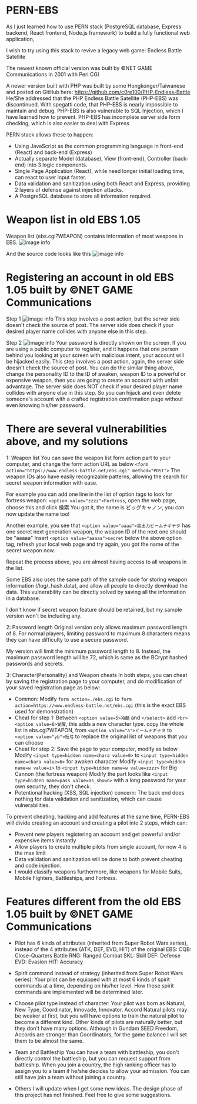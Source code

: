 # PERN-EBS
As I just learned how to use PERN stack (PostgreSQL database, Express backend, React frontend, Node.js framework) to build a fully functional web application,

I wish to try using this stack to revive a legacy web game: Endless Battle Satellite

The newest known official version was built by ©NET GAME Communications in 2001 with Perl CGI

A newer version built with PHP was built by some Hongkonger/Taiwanese and posted on GitHub here: https://github.com/c0re100/PHP-Endless-Battle
He/She addressed that the PHP Endless Battle Satellite (PHP-EBS) was discontinued.
With spegatti code, that PHP-EBS is nearly impossible to maintain and debug.
PHP-EBS is also vulnerable to SQL Injection, which I have learned how to prevent.
PHP-EBS has incomplete server side form checking, which is also easier to deal with Express

PERN stack allows these to happen:
- Using JavaScript as the common programming language in front-end (React) and back-end (Express)
- Actually separate Model (database), View (front-end), Controller (back-end) into 3 logic components.
- Single Page Application (React), while need longer initial loading time, can react to user input faster.
- Data validation and sanitization using both React and Express, providing 2 layers of defense against injection attacks.
- A PostgreSQL database to store all information required.

# Weapon list in old EBS 1.05
Weapon list (ebs.cgi?WEAPON) contains information of most weapons in EBS.
![image info](./ebs105_weaponlist.png)

And the source code looks like this
![image info](./ebs105_weaponlist_src.png)



# Registering an account in old EBS 1.05 built by ©NET GAME Communications
Step 1
![image info](./ebs105_reg1.png)
This step involves a post action, but the server side doesn't check the source of post.
The server side does check if your desired player name collides with anyone else in this step.


Step 2
![image info](./ebs105_reg2.png)
Your password is directly shown on the screen.
If you are using a public computer to register, and it happens that one person behind you looking at your screen with malicious intent, your account will be hijacked easily.
This step involves a post action, again, the server side doesn't check the source of post.
You can do the similar thing above, change the personality ID to the ID of awaken, weapon ID to a powerful or expensive weapon, then you are going to create an account with unfair advantage.
The server side does NOT check if your desired player name collides with anyone else in this step.
So you can hijack and even delete someone's account with a crafted registration confirmation page without even knowing his/her password.

# There are several vulnerabilities above, and my solutions
1: Weapon list
You can save the weapon list form action part to your computer, and change the form action URL as below
`<form action="https://www.endless-battle.net/ebs.cgi" method="POST">`
The weapon IDs also have easily recognizable patterns, allowing the search for secret weapon information with ease.

For example you can add one line in the list of option tags to look for fortress weapon:
`<option value="zzzz">Fortress`, open the web page, choose this and click 検索
You got it, the name is ビッグキャノン, you can now update the name too!

Another example, you see that `<option value="aaaa">高出力ビームナギナタ` has one secret next generation weapon, the weapon ID of the next one should be "aaaaa"
Insert `<option value="aaaaa">secret` below the above option tag, refresh your local web page and try again, you got the name of the secret weapon now.

Repeat the process above, you are almost having access to all weapons in the list.

Some EBS also uses the same path of the sample code for storing weapon information (/log/_hash.data), and allow all people to directly download the data.
This vulnerability can be directly solved by saving all the information in a database.

I don't know if secret weapon feature should be retained, but my sample version won't be including any.

2: Password length
Original version only allows maximum password length of 8.
For normal players, limiting password to maximum 8 characters means they can have difficulty to use a secure password.

My version will limit the minimum password length to 8.
Instead, the maximum password length will be 72, which is same as the BCrypt hashed passwords and secrets.

3: Character(Personality) and Weapon cheats
In both steps, you can cheat by saving the registration page to your computer, and do modification of your saved registration page as below:
- Common: Modify `form action=./ebs.cgi` to `form action=https://www.endless-battle.net/ebs.cgi` (this is the exact EBS used for demonstration)
- Cheat for step 1:
Between `<option value=5>冷酷` and `</select>` add `<br><option value=6>覚醒`, this adds a new character type.
copy the whole list in ebs.cgi?WEAPON, from `<option value="a">ビームナギナタ` to `<option value="yb">短弓` to replace the original list of weapons that you can choose
- Cheat for step 2:
Save the page to your computer, modify as below
Modify `<input type=hidden name=chara value=0>` to `<input type=hidden name=chara value=6>` for awaken character
Modify `<input type=hidden name=w value=i>` to `<input type=hidden name=w value=zzzz>` for Big Cannon (the fortress weapon)
Modify the part looks like `<input type=hidden name=pass value=as_shown>` with a long password for your own security, they don't check.
- Potentional hacking (XSS, SQL injection) concern:
The back end does nothing for data validation and sanitization, which can cause vulnerabilities.

To prevent cheating, hacking and add features at the same time, PERN-EBS will divide creating an account and creating a pilot into 2 steps, which can:
- Prevent new players registering an account and get powerful and/or expensive items instantly
- Allow players to create multiple pilots from single account, for now 4 is the max limit
- Data validation and sanitization will be done to both prevent cheating and code injection.
- I would classify weapons furthermore, like weapons for Mobile Suits, Mobile Fighters, Battleships, and Fortress.

# Features different from the old EBS 1.05 built by ©NET GAME Communications
- Pilot has 6 kinds of attributes (inherited from Super Robot Wars series), instead of the 4 attributes (ATK, DEF, EVD, HIT) of the original EBS:
CQB: Close-Quarters Battle
RNG: Ranged Combat
SKL: Skill
DEF: Defense
EVD: Evasion
HIT: Accuracy

- Spirit command instead of strategy (inherited from Super Robot Wars series):
Your pilot can be equipped with at most 6 kinds of spirit commands at a time, depending on his/her level.
How those spirit commands are implemented will be determined later.

- Choose pilot type instead of character:
Your pilot was born as Natural, New Type, Coordinator, Innovade, Innovator, Accord
Natural pilots may be weaker at first, but you will have options to train the natural pilot to become a different kind.
Other kinds of pilots are naturally better, but they don't have many options.
Although in Gundam SEED Freedom, Accords are stronger than Coordinators, for the game balance I will set them to be almost the same.

- Team and Battleship
You can have a team with battleship, you don't directly control the battleship, but you can request support from battleship.
When you join a country, the high ranking officer has to assign you to a team if he/she decides to allow your admission.
You can still have join a team without joining a country.

- Others
I will update when I get some new ideas. The design phase of this project has not finished.
Feel free to give some suggestions.
